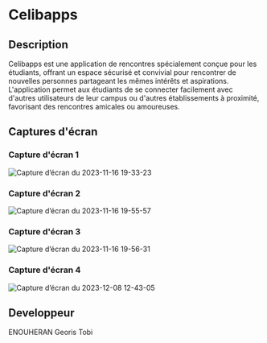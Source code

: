 # Celibapps

## Description
Celibapps est une application de rencontres spécialement conçue pour les étudiants, offrant un espace sécurisé et convivial pour rencontrer de nouvelles personnes partageant les mêmes intérêts et aspirations. L'application permet aux étudiants de se connecter facilement avec d'autres utilisateurs de leur campus ou d'autres établissements à proximité, favorisant des rencontres amicales ou amoureuses.

## Captures d'écran

### Capture d'écran 1
![Capture d’écran du 2023-11-16 19-33-23](https://github.com/user-attachments/assets/1797fd95-48fa-4134-a183-bae5953d40a9)

### Capture d'écran 2
![Capture d’écran du 2023-11-16 19-55-57](https://github.com/user-attachments/assets/08fab692-0b13-46ac-894c-159405ae0615)

### Capture d'écran 3
![Capture d’écran du 2023-11-16 19-56-31](https://github.com/user-attachments/assets/53a49316-5a2d-40ee-8000-b99df9ce43a0)

### Capture d'écran 4
![Capture d’écran du 2023-12-08 12-43-05](https://github.com/user-attachments/assets/64763008-f3f0-47e9-b17f-539f2dcee163)


## Developpeur
ENOUHERAN Georis Tobi



